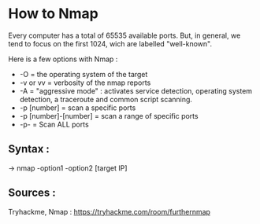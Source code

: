 # How to Nmap

Every computer has a total of 65535 available ports. But, in general, we tend to focus on the first 1024, wich are labelled "well-known".

Here is a few options with Nmap : 

- -O 	= the operating system of the target
- -v or vv	 = verbosity of the nmap reports
- -A 	= "aggressive mode" : activates service detection, operating system detection, a traceroute and common script scanning.
- -p [number] 	= scan a specific ports
- -p [number]-[number] 	= scan a range of specific ports
- -p- 	= Scan ALL ports

## Syntax : 

-> nmap -option1 -option2 [target IP]

## Sources : 

Tryhackme, Nmap : https://tryhackme.com/room/furthernmap
